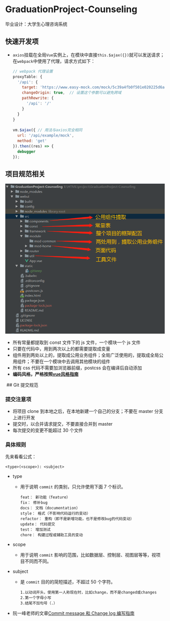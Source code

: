 # GraduationProject-Counseling
毕业设计：大学生心理咨询系统

## 快速开发项

- `axios`挂载在全局`Vue`实例上，在模块中直接`this.$ajax({})`就可以发送请求；在`webpack`中使用了代理，请求方式如下：

  ```javascript
  // webpack 代理设置
  proxyTable: {
    '/api': {
      target: 'https://www.easy-mock.com/mock/5c39a4fb0f501e020225d6a6',  // 通过本地服务器将你的请求转发到这个地址
      changeOrigin: true,  // 设置这个参数可以避免跨域
      pathRewrite: {
        '/api': '/'
      }
    }
  }
  
  vm.$ajax({ // 用法与axios完全相同
    url: '/api/example/mock',
    method: 'get'
  }).then((res) => {
    debugger
  });
  ```

  

## 项目规范相关

![1547225902507](https://github.com/CharonWynn/GraduationProject-Counseling/blob/master/webui/static/framework.jpg?raw=true)

- 所有常量都提取到 const 文件下的 js 文件，一个模块一个 js 文件
- 只要在代码中，用到两次以上的都需要提取成变量
- 组件用到两处以上的，提取成公用业务组件；全局广泛使用的，提取成全局公用组件；不要在一个模块中去调用其他模块的组件
- 所有 css 代码不需要加浏览器前缀，postcss 会在编译后自动添加
- **编码风格，严格按照[vue风格指南](https://cn.vuejs.org/index.html)**

 ## Git 提交规范 

### 提交注意项

- 将项目 clone 到本地之后，在本地新建一个自己的分支；不要在 master 分支上进行开发
- 提交时，以合并请求提交，不要直接合并到 master
- 每次提交的变更不能超过 30 个文件

### 具体规则

先来看看公式：

```
<type>(<scope>): <subject>
```

- type

  - 用于说明 `commit` 的类别，只允许使用下面 7 个标识。

    ```
    feat： 新功能（feature）
    fix： 修补bug
    docs： 文档（documentation）
    style： 格式（不影响代码运行的变动）
    refactor： 重构（即不是新增功能，也不是修改bug的代码变动）
    update： 代码提交
    test： 增加测试
    chore： 构建过程或辅助工具的变动
    ```

- scope

  - 用于说明 `commit` 影响的范围，比如数据层、控制层、视图层等等，视项目不同而不同。

- subject

  - 是 `commit` 目的的简短描述，不超过 50 个字符。

    ```
    1.以动词开头，使用第一人称现在时，比如change，而不是changed或changes
    2.第一个字母小写
    3.结尾不加句号（.）
    ```

- 阮一峰老师的文章[Commit message 和 Change log 编写指南](http://www.ruanyifeng.com/blog/2016/01/commit_message_change_log.html)

